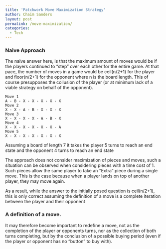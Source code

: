 ```yaml
---
title: 'Patchwork Move Maximization Strategy'
author: Chaim Sanders
layout: post
permalink: /move-maximization/
categories:
  - Tech
---
```

### Naive Approach
The naive answer here, is that the maximum amount of moves would be if the players continued to “step” over each other for the entire game. At that pace, the number of moves in a game would be ceil(n/2+1) for the player and floor(n/2+1) for the opponent where n is the board length. This of course presupposes the collusion of the player (or at minimum lack of a viable strategy on behalf of the opponent).

```
Move 1
A - B - X - X - X - X - X
Move 2
X - X - A - B - X - X - X
Move 3
X - X - X - X - A - B - X
Move 4
X - X - X - X - X - X - A
Move 5
X - X - X - X - X - X - X
```

Assuming a board of length 7 it takes the player 5 turns to reach an end state and the opponent 4 turns to reach an end state

The approach does not consider maximization of pieces and moves, such a situation can be observed when considering pieces with a time cost of 1. Such pieces allow the same player to take an “Extra” piece during a single move. This is the case because when a player lands on top of another player, they may move again.

As a result, while the answer to the initially posed question is ceil(n/2+1), this is only correct assuming the definition of a move is a complete iteration between the player and their opponent

### A definition of a move.
It may therefore become important to redefine a move, not as the completion of the player or opponents turns, nor as the collection of both turns completing, but by the conclusion of a possible buying period (even if the player or opponent has no “button” to buy with).

